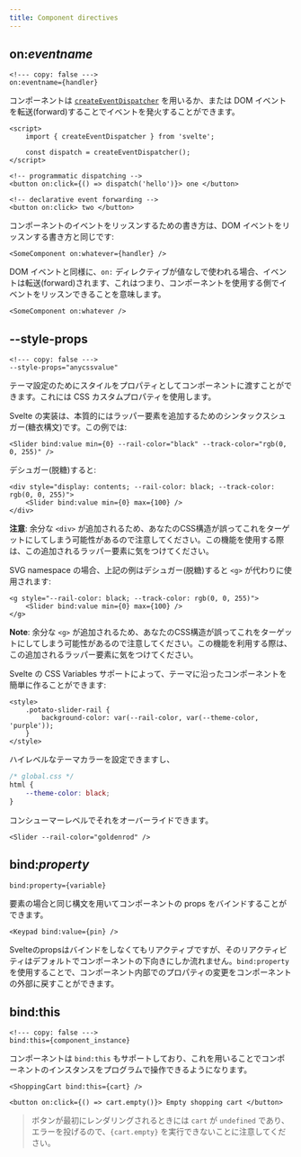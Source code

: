 ```yaml
---
title: Component directives
---
```


## on:_eventname_

```svelte
<!--- copy: false --->
on:eventname={handler}
```

コンポーネントは [`createEventDispatcher`](/docs/svelte#createeventdispatcher) を用いるか、または DOM イベントを転送(forward)することでイベントを発火することができます。

```svelte
<script>
	import { createEventDispatcher } from 'svelte';

	const dispatch = createEventDispatcher();
</script>

<!-- programmatic dispatching -->
<button on:click={() => dispatch('hello')}> one </button>

<!-- declarative event forwarding -->
<button on:click> two </button>
```

コンポーネントのイベントをリッスンするための書き方は、DOM イベントをリッスンする書き方と同じです:

```svelte
<SomeComponent on:whatever={handler} />
```

DOM イベントと同様に、`on:` ディレクティブが値なしで使われる場合、イベントは転送(forward)されます、これはつまり、コンポーネントを使用する側でイベントをリッスンできることを意味します。

```svelte
<SomeComponent on:whatever />
```

## --style-props

```svelte
<!--- copy: false --->
--style-props="anycssvalue"
```

テーマ設定のためにスタイルをプロパティとしてコンポーネントに渡すことができます。これには CSS カスタムプロパティを使用します。

Svelte の実装は、本質的にはラッパー要素を追加するためのシンタックスシュガー(糖衣構文)です。この例では:

```svelte
<Slider bind:value min={0} --rail-color="black" --track-color="rgb(0, 0, 255)" />
```

デシュガー(脱糖)すると:

```svelte
<div style="display: contents; --rail-color: black; --track-color: rgb(0, 0, 255)">
	<Slider bind:value min={0} max={100} />
</div>
```

**注意**: 余分な `<div>` が追加されるため、あなたのCSS構造が誤ってこれをターゲットにしてしまう可能性があるので注意してください。この機能を使用する際は、この追加されるラッパー要素に気をつけてください。

SVG namespace の場合、上記の例はデシュガー(脱糖)すると `<g>` が代わりに使用されます:

```svelte
<g style="--rail-color: black; --track-color: rgb(0, 0, 255)">
	<Slider bind:value min={0} max={100} />
</g>
```

**Note**: 余分な `<g>` が追加されるため、あなたのCSS構造が誤ってこれをターゲットにしてしまう可能性があるので注意してください。この機能を利用する際は、この追加されるラッパー要素に気をつけてください。

Svelte の CSS Variables サポートによって、テーマに沿ったコンポーネントを簡単に作ることができます:

```svelte
<style>
	.potato-slider-rail {
		background-color: var(--rail-color, var(--theme-color, 'purple'));
	}
</style>
```

ハイレベルなテーマカラーを設定できますし、

```css
/* global.css */
html {
	--theme-color: black;
}
```

コンシューマーレベルでそれをオーバーライドできます。

```svelte
<Slider --rail-color="goldenrod" />
```

## bind:_property_

```svelte
bind:property={variable}
```

要素の場合と同じ構文を用いてコンポーネントの props をバインドすることができます。

```svelte
<Keypad bind:value={pin} />
```

Svelteのpropsはバインドをしなくてもリアクティブですが、そのリアクティビティはデフォルトでコンポーネントの下向きにしか流れません。`bind:property`を使用することで、コンポーネント内部でのプロパティの変更をコンポーネントの外部に戻すことができます。

## bind:this

```svelte
<!--- copy: false --->
bind:this={component_instance}
```

コンポーネントは `bind:this` もサポートしており、これを用いることでコンポーネントのインスタンスをプログラムで操作できるようになります。

```svelte
<ShoppingCart bind:this={cart} />

<button on:click={() => cart.empty()}> Empty shopping cart </button>
```

> ボタンが最初にレンダリングされるときには `cart` が `undefined` であり、エラーを投げるので、`{cart.empty}` を実行できないことに注意してください。

